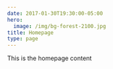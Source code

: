 ```yaml
---
date: 2017-01-30T19:30:00-05:00
hero:
  image: /img/bg-forest-2100.jpg
title: Homepage
type: page
---
```


This is the homepage content